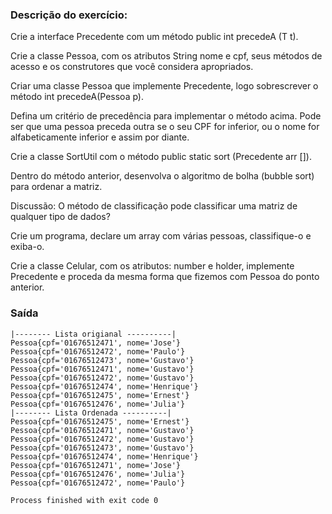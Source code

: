 


### Descrição do exercício: 

Crie a interface Precedente<T> com um método public int precedeA (T t).

Crie a classe Pessoa, com os atributos String nome e cpf, seus métodos de acesso e os construtores que você considera apropriados.

Criar uma classe Pessoa que implemente Precedente<Pessoa>, logo sobrescrever o método int precedeA(Pessoa p).

Defina um critério de precedência para implementar o método acima. Pode ser que uma pessoa preceda outra se o seu CPF for inferior, ou o nome for alfabeticamente inferior e assim por diante.

Crie a classe SortUtil com o método public static <T> sort (Precedente <T> arr []).

Dentro do método anterior, desenvolva o algoritmo de bolha (bubble sort) para ordenar a matriz.

Discussão: O método de classificação pode classificar uma matriz de qualquer tipo de dados?

Crie um programa, declare um array com várias pessoas, classifique-o e exiba-o.

Crie a classe Celular, com os atributos: number e holder, implemente Precedente<Celular> e proceda da mesma forma que fizemos com Pessoa do ponto anterior.


### Saída


	|-------- Lista origianal ----------|
	Pessoa{cpf='01676512471', nome='Jose'}
	Pessoa{cpf='01676512472', nome='Paulo'}
	Pessoa{cpf='01676512473', nome='Gustavo'}
	Pessoa{cpf='01676512471', nome='Gustavo'}
	Pessoa{cpf='01676512472', nome='Gustavo'}
	Pessoa{cpf='01676512474', nome='Henrique'}
	Pessoa{cpf='01676512475', nome='Ernest'}
	Pessoa{cpf='01676512476', nome='Julia'}
	|-------- Lista Ordenada ----------|
	Pessoa{cpf='01676512475', nome='Ernest'}
	Pessoa{cpf='01676512471', nome='Gustavo'}
	Pessoa{cpf='01676512472', nome='Gustavo'}
	Pessoa{cpf='01676512473', nome='Gustavo'}
	Pessoa{cpf='01676512474', nome='Henrique'}
	Pessoa{cpf='01676512471', nome='Jose'}
	Pessoa{cpf='01676512476', nome='Julia'}
	Pessoa{cpf='01676512472', nome='Paulo'}

	Process finished with exit code 0

